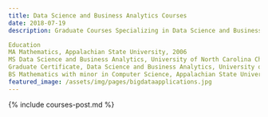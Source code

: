 ```yaml
---
title: Data Science and Business Analytics Courses
date: 2018-07-19 
description: Graduate Courses Specializing in Data Science and Business Analytics

Education
MA Mathematics, Appalachian State University, 2006
MS Data Science and Business Analytics, University of North Carolina Charlotte, Pending 2024
Graduate Certificate, Data Science and Business Analytics, University of North Carolina Charlotte, 2021
BS Mathematics with minor in Computer Science, Appalachian State University, 2004
featured_image: /assets/img/pages/bigdataapplications.jpg
---
```


{% include courses-post.md %}
